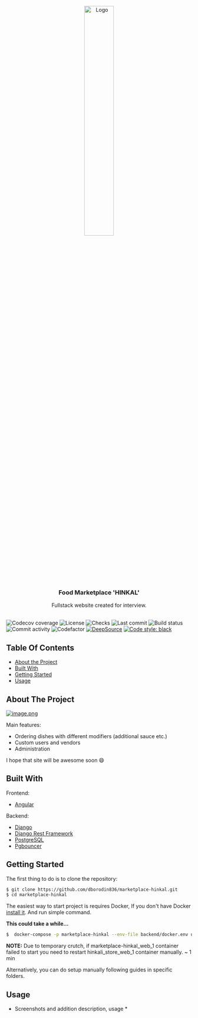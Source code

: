 <p align="center">
  <img src="https://i.postimg.cc/wMHtRZft/image-removebg-preview-1.png" alt="Logo" width="40%"/>
</p>
  <h3 align="center">Food Marketplace 'HINKAL'</h3>
  <p align="center">
    Fullstack website created for interview.
    <br/>
    <br/>
  </p>
</p>

<a><img src="https://img.shields.io/codecov/c/github/dborodin836/marketplace-hinkal" alt="Codecov coverage"></a>
<img src="https://img.shields.io/github/license/dborodin836/marketplace-hinkal" alt="License">
<img src="https://img.shields.io/github/checks-status/dborodin836/marketplace-hinkal/develop" alt="Checks">
<img src="https://img.shields.io/github/last-commit/dborodin836/marketplace-hinkal" alt="Last commit">
<img src="https://img.shields.io/github/workflow/status/dborodin836/marketplace-hinkal/Python" alt="Build status">
<img src="https://img.shields.io/github/commit-activity/m/dborodin836/marketplace-hinkal" alt="Commit activity">
<img src="https://www.codefactor.io/repository/github/dborodin836/marketplace-hinkal/badge" alt="Codefactor">
[![DeepSource](https://deepsource.io/gh/dborodin836/marketplace-hinkal.svg/?label=active+issues&token=IHInroIWzClOi9afsigBuueu)](https://deepsource.io/gh/dborodin836/marketplace-hinkal/?ref=repository-badge)
[![Code style: black](https://img.shields.io/badge/code%20style-black-000000.svg)](https://github.com/psf/black)

## Table Of Contents

- [About the Project](#about-the-project)
- [Built With](#built-with)
- [Getting Started](#getting-started)
- [Usage](#usage)

## About The Project

[![image.png](https://i.postimg.cc/PqzS6R0H/image.png)](https://postimg.cc/06jGjc8X)

Main features:

- Ordering dishes with different modifiers (additional sauce etc.)
- Custom users and vendors
- Administration

I hope that site will be awesome soon :smile:

## Built With

Frontend:

- [Angular](https://angular.io)

Backend:

- [Django](https://www.djangoproject.com)
- [Django Rest Framework](https://www.django-rest-framework.org)
- [PostgreSQL](https://www.postgresql.org)
- [Pgbouncer](https://www.pgbouncer.org)

## Getting Started

The first thing to do is to clone the repository:

```sh
$ git clone https://github.com/dborodin836/marketplace-hinkal.git
$ cd marketplace-hinkal
```

The easiest way to start project is requires Docker,
If you don't have Docker [install it](https://docs.docker.com/get-docker/).
And run simple command.

**This could take a while...**

```sh
$  docker-compose -p marketplace-hinkal --env-file backend/docker.env up
```

**NOTE:** Due to temporary crutch, if marketplace-hinkal_web_1 container failed to start you need to restart hinkali_store_web_1 container manually. ~ 1 min

Alternatively, you can do setup manually following guides in specific folders.

## Usage

- Screenshots and addition description, usage \*
